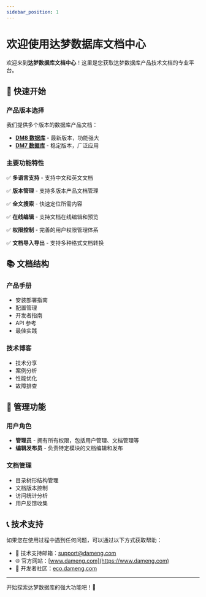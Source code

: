 ```yaml
---
sidebar_position: 1
---
```


# 欢迎使用达梦数据库文档中心

欢迎来到**达梦数据库文档中心**！这里是您获取达梦数据库产品技术文档的专业平台。

## 🚀 快速开始

### 产品版本选择

我们提供多个版本的数据库产品文档：

- **[DM8 数据库](/docs/dm8/intro)** - 最新版本，功能强大
- **[DM7 数据库](/docs/dm7/intro)** - 稳定版本，广泛应用

### 主要功能特性

✅ **多语言支持** - 支持中文和英文文档

✅ **版本管理** - 支持多版本产品文档管理

✅ **全文搜索** - 快速定位所需内容

✅ **在线编辑** - 支持文档在线编辑和预览

✅ **权限控制** - 完善的用户权限管理体系

✅ **文档导入导出** - 支持多种格式文档转换

## 📚 文档结构

### 产品手册
- 安装部署指南
- 配置管理
- 开发者指南
- API 参考
- 最佳实践

### 技术博客
- 技术分享
- 案例分析
- 性能优化
- 故障排查

## 🔧 管理功能

### 用户角色
- **管理员** - 拥有所有权限，包括用户管理、文档管理等
- **编辑发布员** - 负责特定模块的文档编辑和发布

### 文档管理
- 目录树形结构管理
- 文档版本控制
- 访问统计分析
- 用户反馈收集

## 📞 技术支持

如果您在使用过程中遇到任何问题，可以通过以下方式获取帮助：

- 📧 技术支持邮箱：support@dameng.com
- 🌐 官方网站：[www.dameng.com](https://www.dameng.com)
- 💬 开发者社区：[eco.dameng.com](https://eco.dameng.com)

---

开始探索达梦数据库的强大功能吧！🎉
